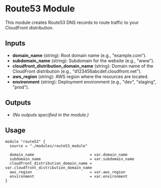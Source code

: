 # Route53 Module

This module creates Route53 DNS records to route traffic to your CloudFront distribution.

## Inputs

- **domain_name** (string): Root domain name (e.g., "example.com").
- **subdomain_name** (string): Subdomain for the website (e.g., "www").
- **cloudfront_distribution_domain_name** (string): Domain name of the CloudFront distribution (e.g., "d123456abcdef.cloudfront.net").
- **aws_region** (string): AWS region where the resources are located.
- **environment** (string): Deployment environment (e.g., "dev", "staging", "prod").

## Outputs

- *(No outputs specified in the module.)*

## Usage

```hcl
module "route53" {
  source = "./modules/route53_module"

  domain_name                         = var.domain_name
  subdomain_name                      = var.subdomain_name
  cloudfront_distribution_domain_name = var.cloudfront_distribution_domain_name
  aws_region                          = var.aws_region
  environment                         = var.environment
}
```

